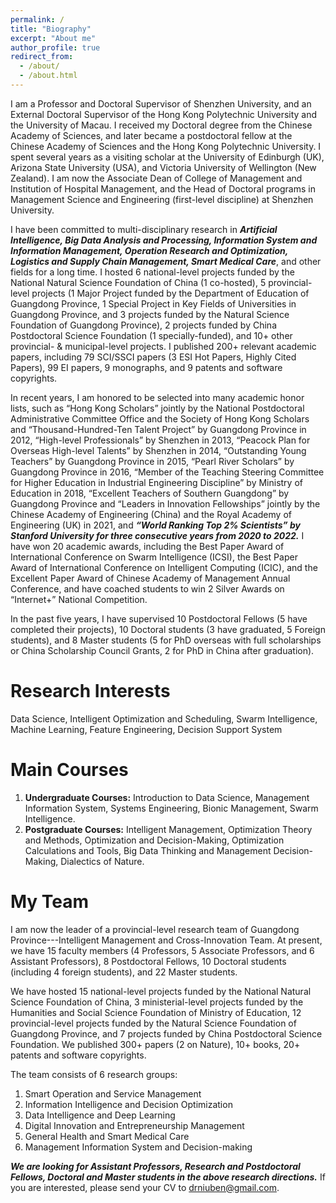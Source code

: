 ```yaml
---
permalink: /
title: "Biography"
excerpt: "About me"
author_profile: true
redirect_from: 
  - /about/
  - /about.html
---
```


I am a Professor and Doctoral Supervisor of Shenzhen University, and an External Doctoral Supervisor of the Hong Kong Polytechnic University and the University of Macau. I received my Doctoral degree from the Chinese Academy of Sciences, and later became a postdoctoral fellow at the Chinese Academy of Sciences and the Hong Kong Polytechnic University. I spent several years as a visiting scholar at the University of Edinburgh (UK), Arizona State University (USA), and Victoria University of Wellington (New Zealand). I am now the Associate Dean of College of Management and Institution of Hospital Management, and the Head of Doctoral programs in Management Science and Engineering (first-level discipline) at Shenzhen University.

I have been committed to multi-disciplinary research in _**Artificial Intelligence, Big Data Analysis and Processing, Information System and Information Management, Operation Research and Optimization, Logistics and Supply Chain Management, Smart Medical Care**_, and other fields for a long time. I hosted 6 national-level projects funded by the National Natural Science Foundation of China (1 co-hosted), 5 provincial-level projects (1 Major Project funded by the Department of Education of Guangdong Province, 1 Special Project in Key Fields of Universities in Guangdong Province, and 3 projects funded by the Natural Science Foundation of Guangdong Province), 2 projects funded by China Postdoctoral Science Foundation (1 specially-funded), and 10+ other provincial- & municipal-level projects. I published 200+ relevant academic papers, including 79 SCI/SSCI papers (3 ESI Hot Papers, Highly Cited Papers), 99 EI papers, 9 monographs, and 9 patents and software copyrights. 

In recent years, I am honored to be selected into many academic honor lists, such as “Hong Kong Scholars” jointly by the National Postdoctoral Administrative Committee Office and the Society of Hong Kong Scholars and “Thousand-Hundred-Ten Talent Project” by Guangdong Province in 2012, “High-level Professionals” by Shenzhen in 2013, “Peacock Plan for Overseas High-level Talents” by Shenzhen in 2014, “Outstanding Young Teachers” by Guangdong Province in 2015, “Pearl River Scholars” by Guangdong Province in 2016, “Member of the Teaching Steering Committee for Higher Education in Industrial Engineering Discipline” by Ministry of Education in 2018, “Excellent Teachers of Southern Guangdong” by Guangdong Province and “Leaders in Innovation Fellowships” jointly by the Chinese Academy of Engineering (China) and the Royal Academy of Engineering (UK) in 2021, and _**“World Ranking Top 2% Scientists” by Stanford University for three consecutive years from 2020 to 2022.**_ I have won 20 academic awards, including the Best Paper Award of International Conference on Swarm Intelligence (ICSI), the Best Paper Award of International Conference on Intelligent Computing (ICIC), and the Excellent Paper Award of Chinese Academy of Management Annual Conference, and have coached students to win 2 Silver Awards on “Internet+” National Competition.

In the past five years, I have supervised 10 Postdoctoral Fellows (5 have completed their projects), 10 Doctoral students (3 have graduated, 5 Foreign students), and 8 Master students (5 for PhD overseas with full scholarships or China Scholarship Council Grants, 2 for PhD in China after graduation).

Research Interests
======
Data Science, Intelligent Optimization and Scheduling, Swarm Intelligence, Machine Learning, Feature Engineering, Decision Support System 

Main Courses
======
1. **Undergraduate Courses:** Introduction to Data Science, Management Information System, Systems Engineering, Bionic Management, Swarm Intelligence.
2. **Postgraduate Courses:** Intelligent Management, Optimization Theory and Methods, Optimization and Decision-Making, Optimization Calculations and Tools, Big Data Thinking and Management Decision-Making, Dialectics of Nature.

My Team
======
I am now the leader of a provincial-level research team of Guangdong Province---Intelligent Management and Cross-Innovation Team. At present, we have 15 faculty members (4 Professors, 5 Associate Professors, and 6 Assistant Professors), 8 Postdoctoral Fellows, 10 Doctoral students (including 4 foreign students), and 22 Master students.

We have hosted 15 national-level projects funded by the National Natural Science Foundation of China, 3 ministerial-level projects funded by the Humanities and Social Science Foundation of Ministry of Education, 12 provincial-level projects funded by the Natural Science Foundation of Guangdong Province, and 7 projects funded by China Postdoctoral Science Foundation. We published 300+ papers (2 on Nature), 10+ books, 20+ patents and software copyrights.

The team consists of 6 research groups:
1. Smart Operation and Service Management
2. Information Intelligence and Decision Optimization
3. Data Intelligence and Deep Learning
4. Digital Innovation and Entrepreneurship Management
5. General Health and Smart Medical Care
6. Management Information System and Decision-making

_**We are looking for Assistant Professors, Research and Postdoctoral Fellows, Doctoral and Master students in the above research directions.**_ If you are interested, please send your CV to [drniuben@gmail.com](drniuben@gmail.com).
